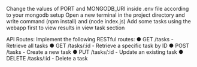 Change the values of PORT and MONGODB_URI inside .env file according to your mongodb setup
Open a new terminal in the project directory and write command (npm install) and (node index.js)
Add some tasks using the webapp first to view results in view task section

API Routes: Implement the following RESTful routes:
● GET /tasks - Retrieve all tasks
● GET /tasks/:id - Retrieve a specific task by ID
● POST /tasks - Create a new task
● PUT /tasks/:id - Update an existing task
● DELETE /tasks/:id - Delete a task
